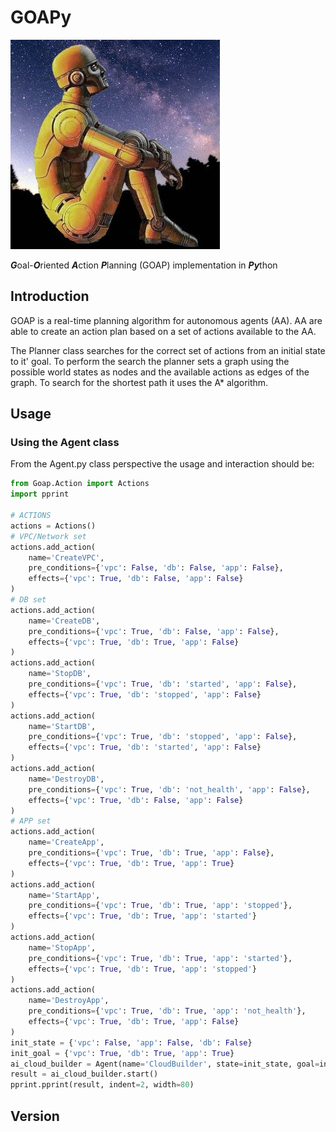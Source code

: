 # GOAPy

![GOAPy](/docs/rdaneelolivaw.jpg "Oh my god, it's full of stars!")

***G***oal-***O***riented ***A***ction ***P***lanning (GOAP) implementation in ***Py***thon

## Introduction

GOAP is a real-time planning algorithm for autonomous agents (AA).
AA are able to create an action plan based on a set of actions available to the AA. 

The Planner class searches for the correct set of actions from an initial state to it' goal. 
To perform the search the planner sets a graph using the possible world states as nodes and the available actions as edges of the graph. To search  for the shortest path it uses the A* algorithm.  

## Usage

### Using the Agent class

From the Agent.py class perspective the usage and interaction should be:

```python
from Goap.Action import Actions
import pprint

# ACTIONS
actions = Actions()
# VPC/Network set
actions.add_action(
    name='CreateVPC',
    pre_conditions={'vpc': False, 'db': False, 'app': False},
    effects={'vpc': True, 'db': False, 'app': False}
)
# DB set
actions.add_action(
    name='CreateDB',
    pre_conditions={'vpc': True, 'db': False, 'app': False},
    effects={'vpc': True, 'db': True, 'app': False}
)
actions.add_action(
    name='StopDB',
    pre_conditions={'vpc': True, 'db': 'started', 'app': False},
    effects={'vpc': True, 'db': 'stopped', 'app': False}
)
actions.add_action(
    name='StartDB',
    pre_conditions={'vpc': True, 'db': 'stopped', 'app': False},
    effects={'vpc': True, 'db': 'started', 'app': False}
)
actions.add_action(
    name='DestroyDB',
    pre_conditions={'vpc': True, 'db': 'not_health', 'app': False},
    effects={'vpc': True, 'db': False, 'app': False}
)
# APP set
actions.add_action(
    name='CreateApp',
    pre_conditions={'vpc': True, 'db': True, 'app': False},
    effects={'vpc': True, 'db': True, 'app': True}
)
actions.add_action(
    name='StartApp',
    pre_conditions={'vpc': True, 'db': True, 'app': 'stopped'},
    effects={'vpc': True, 'db': True, 'app': 'started'}
)
actions.add_action(
    name='StopApp',
    pre_conditions={'vpc': True, 'db': True, 'app': 'started'},
    effects={'vpc': True, 'db': True, 'app': 'stopped'}
)
actions.add_action(
    name='DestroyApp',
    pre_conditions={'vpc': True, 'db': True, 'app': 'not_health'},
    effects={'vpc': True, 'db': True, 'app': False}
)
init_state = {'vpc': False, 'app': False, 'db': False}
init_goal = {'vpc': True, 'db': True, 'app': True}
ai_cloud_builder = Agent(name='CloudBuilder', state=init_state, goal=init_goal, actions=actions)
result = ai_cloud_builder.start()
pprint.pprint(result, indent=2, width=80)
```

## Version
